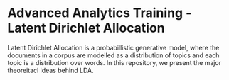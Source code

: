 # Advanced Analytics Training - Latent Dirichlet Allocation

Latent Dirichlet Allocation is a probabillistic generative model, where the documents in a corpus are modelled as a distribution of topics and each topic is a distribution over words. In this repository, we present the major theoreitacl ideas behind LDA.
